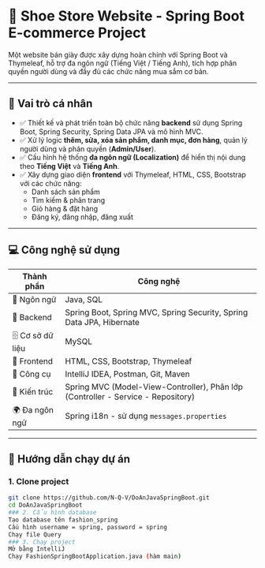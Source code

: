 # 👟 Shoe Store Website - Spring Boot E-commerce Project

Một website bán giày được xây dựng hoàn chỉnh với Spring Boot và Thymeleaf, hỗ trợ đa ngôn ngữ (Tiếng Việt / Tiếng Anh), tích hợp phân quyền người dùng và đầy đủ các chức năng mua sắm cơ bản.

---

## 📌 Vai trò cá nhân

- ✅ Thiết kế và phát triển toàn bộ chức năng **backend** sử dụng Spring Boot, Spring Security, Spring Data JPA và mô hình MVC.
- ✅ Xử lý logic **thêm, sửa, xóa sản phẩm, danh mục, đơn hàng**, quản lý người dùng và phân quyền (**Admin/User**).
- ✅ Cấu hình hệ thống **đa ngôn ngữ (Localization)** để hiển thị nội dung theo **Tiếng Việt** và **Tiếng Anh**.
- ✅ Xây dựng giao diện **frontend** với Thymeleaf, HTML, CSS, Bootstrap với các chức năng:
  - Danh sách sản phẩm
  - Tìm kiếm & phân trang
  - Giỏ hàng & đặt hàng
  - Đăng ký, đăng nhập, đăng xuất

---

## 💻 Công nghệ sử dụng

| Thành phần     | Công nghệ |
|----------------|-----------|
| 💬 Ngôn ngữ     | Java, SQL |
| 🔧 Backend      | Spring Boot, Spring MVC, Spring Security, Spring Data JPA, Hibernate |
| 🗄️ Cơ sở dữ liệu | MySQL |
| 🎨 Frontend     | HTML, CSS, Bootstrap, Thymeleaf |
| 🧰 Công cụ       | IntelliJ IDEA, Postman, Git, Maven |
| 🧱 Kiến trúc     | Spring MVC (Model-View-Controller), Phân lớp (Controller - Service - Repository) |
| 🌍 Đa ngôn ngữ   | Spring i18n - sử dụng `messages.properties` |

---

## 🚀 Hướng dẫn chạy dự án

### 1. Clone project
```bash
git clone https://github.com/N-Q-V/DoAnJavaSpringBoot.git
cd DoAnJavaSpringBoot
### 2. Cấu hình database
Tạo database tên fashion_spring
Cấu hình username = spring, password = spring
Chạy file Query
### 3. Chạy project
Mở bằng IntelliJ
Chạy FashionSpringBootApplication.java (hàm main)

